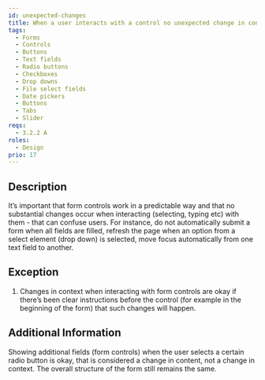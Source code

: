 ```yaml
---
id: unexpected-changes
title: When a user interacts with a control no unexpected change in context shall occur
tags:
  - Forms
  - Controls
  - Buttons
  - Text fields
  - Radio buttons
  - Checkboxes
  - Drop downs
  - File select fields
  - Date pickers
  - Buttons
  - Tabs
  - Slider
reqs:
  - 3.2.2 A
roles:
  - Design
prio: 17
---
```


## Description

It’s important that form controls work in a predictable way and that no substantial changes occur when interacting (selecting, typing etc) with them - that can confuse users. For instance, do not automatically submit a form when all fields are filled, refresh the page when an option from a select element (drop down) is selected, move focus automatically from one text field to another.

## Exception

1. Changes in context when interacting with form controls are okay if there’s been clear instructions before the control (for example in the beginning of the form) that such changes will happen.

## Additional Information

Showing additional fields (form controls) when the user selects a certain radio button is okay, that is considered a change in content, not a change in context. The overall structure of the form still remains the same.
